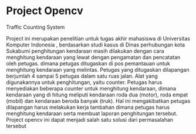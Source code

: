 # Project Opencv
Traffic Counting System

Project ini merupakan penelitian untuk tugas akhir mahasiswa di Universitas Komputer Indonesia , berdasarkan studi kasus di Dinas perhubungan kota Sukabumi penghitungan kendaraan masih dilakukan dengan cara menghitung kendaraan yang lewat dengan pengamatan dan pencatatan oleh petugas. dimana petugas ditugaskan di pos pemantauan untuk menghitung kendaraan yang melintas. Petugas yang ditugaskan dilapangan berjumlah 4 sampai 5 petugas dalam satu ruas jalan. Alat yang digunakannya untuk penghitungan, yaitu counter. Petugas harus menyediakan beberapa counter untuk menghitung kendaraan, dimana kendaraan yang di hitung meliputi kendaraan roda dua (motor), roda empat (mobil) dan kendaraan beroda banyak (truk). Hal ini mengakibatkan petugas dilapangan harus melakukan kerja tambahan dimana petugas harus menghitung kendaraan serta membuat laporan penghitungan tersebut. Project opencv ini dapat menjadi salah satu solusi dari permasalahan tersebut 
